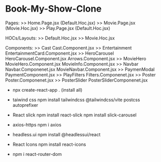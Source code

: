 # Book-My-Show-Clone

Pages: 
     >> Home.Page.jsx (Default.Hoc.jsx) 
     >> Movie.Page.jsx (Movie.Hoc.jsx) 
     >> Play.Page.jsx (Default.Hoc.jsx)

HOCs/Layouts:
     >> Default.Hoc.jsx >> Movie.Hoc.jsx

Components: 
     >> Cast Cast.Component.jsx 
     >> Entertainment EntertainmentCard.Component.jsx 
     >> HeroCarousel HeroCarousel.Component.jsx Arrows.Component.jsx 
     >> MovieHero MovieHero.Component.jsx MovieInfo.Component.jsx 
     >> Navbar Navbar.Componenet.jsx MovieNavbar.Component.jsx 
     >> PaymenModal PaymentComponent.jsx 
     >> PlayFilters Filters.Componenet.jsx 
     >> Poster Poster.Componenet.jsx 
     >> PosterSlider PosterSliderComponenet.jsx

- npx create-react-app . (install all)

- taiwind css
  npm install tailwindcss @tailwindcss/vite postcss autoprefixer

- React slick
  npm install react-slick
  npm install slick-carousel

- axios-https
  npm i axios

- headless.ui
   npm install @headlessui/react 

- React Icons
   npm install react-icons   

 - npm i react-router-dom 
